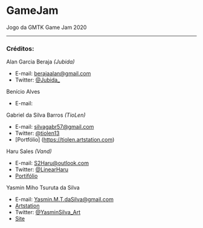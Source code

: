 # GameJam
Jogo da GMTK Game Jam 2020

-----------

### Créditos:

Alan Garcia Beraja *(Jubida)*
- E-mail: berajaalan@gmail.com
- Twitter: [@Jubida_](https://twitter.com/Jubida_)
 
Benício Alves
- E-mail: 

Gabriel da Silva Barros *(TioLen)*
- E-mail: silvagabr57@gmail.com
- Twitter: [@tiolen13](https://twitter.com/tiolen13)
- [Portfólio] (https://tiolen.artstation.com)

Haru Sales *(Vand)*
- E-mail: S2Haru@outlook.com
- Twitter: [@LinearHaru](https://twitter.com/LinearHaru)
- [Portifólio](https://www.tumblr.com/blog/linearharu)

Yasmin Miho Tsuruta da Silva
- E-mail: Yasmin.M.T.daSilva@gmail.com
- [Artstation](artstation.com/yasminmiho)
- Twitter: [@YasminSilva_Art](https://twitter.com/YasminSilva_Art)
- [Site](https://yasminsilva-art.wixsite.com/artist)
